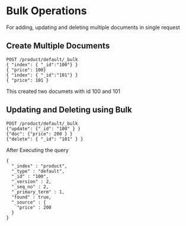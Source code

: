 # Bulk Operations
For adding, updating and deleting multiple documents in single request

## Create Multiple Documents

```
POST /product/default/_bulk
{ "index": { "_id":"100"} }
{ "price": 100}
{ "index": { "_id":"101"} }
{ "price": 101 }
```

This created two documets with id 100 and 101

## Updating and Deleting using Bulk

```
POST /product/default/_bulk
{"update": {"_id": "100" } }
{"doc": {"price": 200 } }
{"delete": { "_id": "101" } }
```

After Executing the query

```
{
  "_index" : "product",
  "_type" : "default",
  "_id" : "100",
  "_version" : 2,
  "_seq_no" : 2,
  "_primary_term" : 1,
  "found" : true,
  "_source" : {
    "price" : 200
  }
}
```
